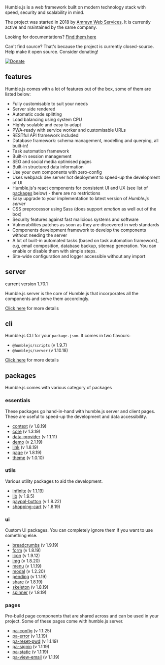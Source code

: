 Humble.js is a web framework built on modern technology stack with speed, security and scalability in mind.

The project was started in 2018 by [Amrayn Web Services](https://amrayn.com). It is currently active and maintained by the same company.

Looking for documentations? [Find them here](/docs)

Can't find source? That's because the project is currently closed-source. Help make it open source. Consider donating!

[![Donate](https://ghdl.amrayn.com/donate.png?v2)](https://amrayn.com/donate)

## features

Humble.js comes with a lot of features out of the box, some of them are listed below:

* Fully customisable to suit your needs
* Server side rendered
* Automatic code splitting
* Load balancing using system CPU
* Highly scalable and easy to adapt
* PWA-ready with service worker and customisable URLs
* RESTful API framework included
* Database framework: schema management, modelling and querying, all built-in!
* Task automation framework
* Built-in session management
* SEO and social media optimised pages
* Built-in structured data information
* Use your own components with zero-config
* Uses webpack dev server hot deployment to speed-up the development of UI
* Humble.js's react components for consistent UI and UX (see list of [packages](/#packages) below) - there are no restrictions
* Easy upgrade to your implementation to latest version of _Humble.js server_
* CSS preprocessor using Sass (does support _emotion_ as well out of the box)
* Security features against fast malicious systems and software
* Vulnerabilities patches as soon as they are discovered in web standards
* Components development framework to develop the components without needing the server
* A lot of built-in automated tasks (based on task automation framework), e.g, email composition, database backup, sitemap generation. You can enable or disable them with simple steps.
* Site-wide configuration and logger accessible without any import

## server

current version 1.70.1

Humble.js server is the core of Humble.js that incorporates all the components and serve them accordingly.

[Click here](/server) for more details

## cli

Humble.js CLI for your `package.json`. It comes in two flavours:

* `@humblejs/scripts` (v 1.9.7)
* `@humblejs/server` (v 1.10.18)

[Click here](/cli) for more details

## packages
Humble.js comes with various category of packages

### essentials
These packages go hand-in-hand with humble.js server and client pages. These are useful to speed-up the development and data accessibility.

 * [context](/pkg/context) (v 1.8.19)
 * [core](/pkg/core) (v 1.3.19)
 * [data-provider](/pkg/data-provider) (v 1.1.11)
 * [demo](/pkg/demo) (v 2.1.19)
 * [link](/pkg/link) (v 1.8.19)
 * [page](/pkg/page) (v 1.8.19)
 * [theme](/pkg/theme) (v 1.0.10)

### utils
Various utility packages to aid the development.

 * [infinite](/pkg/infinite) (v 1.1.19)
 * [lib](/pkg/lib) (v 1.9.5)
 * [paypal-button](/pkg/paypal-button) (v 1.8.22)
 * [shopping-cart](/pkg/shopping-cart) (v 1.8.19)

### ui
Custom UI packages. You can completely ignore them if you want to use something else.

 * [breadcrumbs](/pkg/breadcrumbs) (v 1.9.19)
 * [form](/pkg/form) (v 1.8.19)
 * [icon](/pkg/icon) (v 1.9.12)
 * [img](/pkg/img) (v 1.8.20)
 * [menu](/pkg/menu) (v 1.1.19)
 * [modal](/pkg/modal) (v 1.2.20)
 * [pending](/pkg/pending) (v 1.1.19)
 * [share](/pkg/share) (v 1.8.19)
 * [skeleton](/pkg/skeleton) (v 1.8.19)
 * [spinner](/pkg/spinner) (v 1.8.19)

### pages
Pre-build page components that are shared across and can be used in your project. Some of these pages come with humble.js server.

 * [pa-config](/pkg/pa-config) (v 1.1.25)
 * [pa-error](/pkg/pa-error) (v 1.1.19)
 * [pa-reset-pwd](/pkg/pa-reset-pwd) (v 1.1.19)
 * [pa-signin](/pkg/pa-signin) (v 1.1.19)
 * [pa-static](/pkg/pa-static) (v 1.1.19)
 * [pa-view-email](/pkg/pa-view-email) (v 1.1.19)
